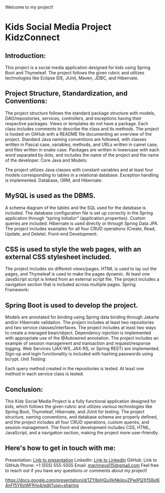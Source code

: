 Welcome to my project!
# Kids Social Media Project KidzConnect

## Introduction:
This project is a social media application designed for kids using Spring Boot and Thymeleaf. The project follows the given rubric and utilizes technologies like Eclipse IDE, JUnit, Maven, JDBC, and Hibernate.

## Project Structure, Standardization, and Conventions:

The project structure follows the standard package structure with models, DAO/repositories, services, controllers, and exceptions having their respective packages.
Views or templates do not have a package.
Each class includes comments to describe the class and its methods.
The project is hosted on GitHub with a README file documenting an overview of the project.
Standard Java naming conventions are followed, with classes written in Pascal case, variables, methods, and URLs written in camel case, and files written in snake case.
Packages are written in lowercase with each word separated by dots, and includes the name of the project and the name of the developer.
Core Java and Models:

The project utilizes Java classes with constant variables and at least four models corresponding to tables in a relational database.
Exception handling is implemented.
Database, ORM, and Hibernate:

## MySQL is used as the DBMS.
A schema diagram of the tables and the SQL used for the database is included.
The database configuration file is set up correctly in the Spring application through “spring initializr” (application.properties).
Custom queries are included.
Hibernate is used directly or through Spring Data JPA.
The project includes examples for all four CRUD operations (Create, Read, Update, and Delete).
Front-end Development:

## CSS is used to style the web pages, with an external CSS stylesheet included.
The project includes six different views/pages.
HTML is used to lay out the pages, and Thymeleaf is used to make the pages dynamic.
At least one JavaScript script is linked from an external script file.
The project includes a navigation section that is included across multiple pages.
Spring Framework:

## Spring Boot is used to develop the project.
Models are annotated for binding using Spring data binding through Jakarta and/or Hibernate validation.
The project includes at least two repositories and two service classes/interfaces.
The project includes at least two ways to create a managed bean/object.
Dependency injection is implemented with appropriate use of the @Autowired annotation.
The project includes an example of session management and transaction and request/response logging.
Web Services (JAX-WS, JAX-RS, or Spring REST) are implemented.
Sign-up and login functionality is included with hashing passwords using bcrypt.
Unit Testing:

Each query method created in the repositories is tested.
At least one method in each service class is tested.
## Conclusion:
This Kids Social Media Project is a fully functional application designed for kids, which follows the given rubric and utilizes various technologies like Spring Boot, Thymeleaf, Hibernate, and JUnit for testing. The project structure, naming conventions, and database schema are properly defined, and the project includes all four CRUD operations, custom queries, and session management. The front-end development includes CSS, HTML, JavaScript, and a navigation section, making the project more user-friendly. 

## Here's how to get in touch with me:

Presentation: [Link to presentation](https://docs.google.com/presentation/d/1ZY8pHQuXkNkiIovZPwlPQ1t158xlK4nFf5Y6zWFfHo4/edit?usp=sharing)
LinkedIn: [Link to LinkedIn](https://www.linkedin.com/in/ekaterina-machneva/)
GitHub: Link to GitHub
Phone: +1 (555) 555-5555
Email: machneva115@gmail.com
Feel free to reach out if you have any questions or comments about my project!


https://docs.google.com/presentation/d/1ZY8pHQuXkNkiIovZPwlPQ1t158xlK4nFf5Y6zWFfHo4/edit?usp=sharing
